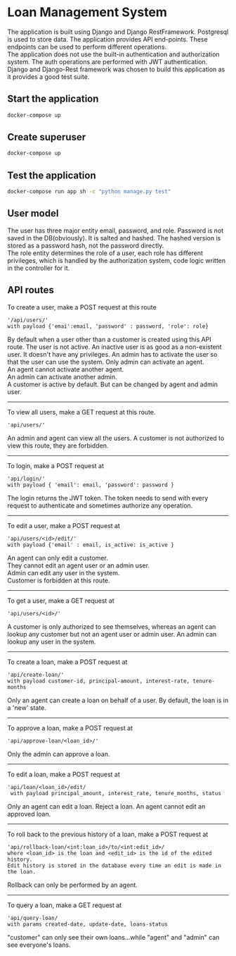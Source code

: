 # Loan Management System

The application is built using Django and Django RestFramework. Postgresql is used to store data. The application provides API end-points. These endpoints can be used to perform different operations.  
The application does not use the built-in authentication and authorization system. The auth operations are performed with JWT authentication.  
Django and Django-Rest framework was chosen to build this application as it provides a good test suite.

## Start the application

```bash
docker-compose up
```

## Create superuser

```bash
docker-compose up
```

## Test the application

```bash
docker-compose run app sh -c "python manage.py test"
```

## User model
The user has three major entity email, password, and role. Password is not saved in the DB(obviously). It is salted and hashed. The hashed version is stored as a password hash, not the password directly.  
The role entity determines the role of a user, each role has different privileges, which is handled by the authorization system, code logic written in the controller for it.

## API routes

To create a user, make a POST request at this route

    '/api/users/'
    with payload {'emai':email, 'password' : password, 'role': role}
By default when a user other than a customer is created using this API route. The user is not active. An inactive user is as good as a non-existent user. It doesn't have any privileges. An admin has to activate the user so that the user can use the system.
Only admin can activate an agent.  
An agent cannot activate another agent.  
An admin can activate another admin.  
A customer is active by default. But can be changed by agent and admin user.

---
To view all users, make a GET request at this route.

    'api/users/'

An admin and agent can view all the users. A customer is not authorized to view this route, they are forbidden.  

---
To login, make a POST request at

    'api/login/' 
    with payload { 'email': email, 'password': password }
The login returns the JWT token. The token needs to send with every request to authenticate and sometimes authorize any operation.

---
To edit a user, make a POST request at

    'api/users/<id>/edit/'
    with payload {'email' : email, is_active: is_active }

An agent can only edit a customer.  
They cannot edit an agent user or an admin user.  
Admin can edit any user in the system.  
Customer is forbidden at this route.

---
To get a user, make a GET request at

    'api/users/<id>/'
A customer is only authorized to see themselves, whereas an agent can lookup any customer but not an agent user or admin user. An admin can lookup any user in the system.

---
To create a loan, make a POST request at

    'api/create-loan/'
    with payload customer-id, principal-amount, interest-rate, tenure-months
Only an agent can create a loan on behalf of a user. By default, the loan is in a 'new' state.

---
To approve a loan, make a POST request at

    'api/approve-loan/<loan_id>/'
Only the admin can approve a loan.

---
To edit a loan, make a POST request at
   
    'api/loan/<loan_id>/edit/
     with payload principal_amount, interest_rate, tenure_months, status
Only an agent can edit a loan. Reject a loan.
An agent cannot edit an approved loan.

---
To roll back to the previous history of a loan, make a POST request at

    'api/rollback-loan/<int:loan_id>/to/<int:edit_id>/
    where <loan_id> is the loan and <edit_id> is the id of the edited history.  
    Edit history is stored in the database every time an edit is made in the loan.
Rollback can only be performed by an agent.

---
To query a loan, make a GET request at

    'api/query-loan/
    with params created-date, update-date, loans-status

"customer" can only see their own loans...while "agent" and "admin" can see everyone's loans.
